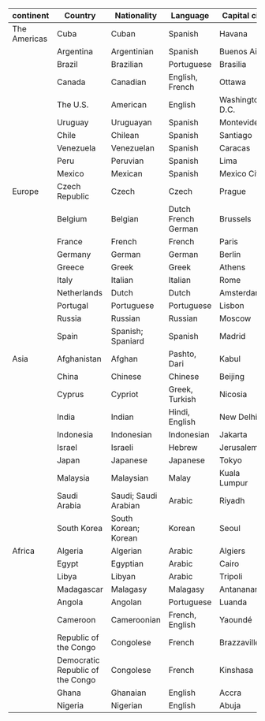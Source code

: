 | continent    | Country                          | Nationality          | Language            | Capital city    |
| ------------ | -------------------------------- | -------------------- | ------------------- | --------------- |
| The Americas | Cuba                             | Cuban                | Spanish             | Havana          |
|              | Argentina                        | Argentinian          | Spanish             | Buenos Aires    |
|              | Brazil                           | Brazilian            | Portuguese          | Brasilia        |
|              | Canada                           | Canadian             | English, French     | Ottawa          |
|              | The U.S.                         | American             | English             | Washington D.C. |
|              | Uruguay                          | Uruguayan            | Spanish             | Montevideo      |
|              | Chile                            | Chilean              | Spanish             | Santiago        |
|              | Venezuela                        | Venezuelan           | Spanish             | Caracas         |
|              | Peru                             | Peruvian             | Spanish             | Lima            |
|              | Mexico                           | Mexican              | Spanish             | Mexico City     |
| Europe       | Czech Republic                   | Czech                | Czech               | Prague          |
|              | Belgium                          | Belgian              | Dutch French German | Brussels        |
|              | France                           | French               | French              | Paris           |
|              | Germany                          | German               | German              | Berlin          |
|              | Greece                           | Greek                | Greek               | Athens          |
|              | Italy                            | Italian              | Italian             | Rome            |
|              | Netherlands                      | Dutch                | Dutch               | Amsterdam       |
|              | Portugal                         | Portuguese           | Portuguese          | Lisbon          |
|              | Russia                           | Russian              | Russian             | Moscow          |
|              | Spain                            | Spanish; Spaniard    | Spanish             | Madrid          |
| Asia         | Afghanistan                      | Afghan               | Pashto, Dari        | Kabul           |
|              | China                            | Chinese              | Chinese             | Beijing         |
|              | Cyprus                           | Cypriot              | Greek, Turkish      | Nicosia         |
|              | India                            | Indian               | Hindi, English      | New Delhi       |
|              | Indonesia                        | Indonesian           | Indonesian          | Jakarta         |
|              | Israel                           | Israeli              | Hebrew              | Jerusalem       |
|              | Japan                            | Japanese             | Japanese            | Tokyo           |
|              | Malaysia                         | Malaysian            | Malay               | Kuala Lumpur    |
|              | Saudi Arabia                     | Saudi; Saudi Arabian | Arabic              | Riyadh          |
|              | South Korea                      | South Korean; Korean | Korean              | Seoul           |
| Africa       | Algeria                          | Algerian             | Arabic              | Algiers         |
|              | Egypt                            | Egyptian             | Arabic              | Cairo           |
|              | Libya                            | Libyan               | Arabic              | Tripoli         |
|              | Madagascar                       | Malagasy             | Malagasy            | Antananarivo    |
|              | Angola                           | Angolan              | Portuguese          | Luanda          |
|              | Cameroon                         | Cameroonian          | French, English     | Yaoundé         |
|              | Republic of the Congo            | Congolese            | French              | Brazzaville     |
|              | Democratic Republic of the Congo | Congolese            | French              | Kinshasa        |
|              | Ghana                            | Ghanaian             | English             | Accra           |
|              | Nigeria                          | Nigerian             | English             | Abuja           |

